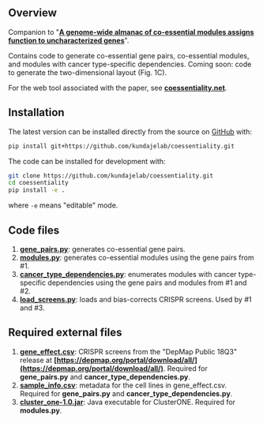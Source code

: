 ## Overview

Companion to "**[A genome-wide almanac of co-essential modules assigns function to uncharacterized genes](https://doi.org/10.1101/827071)**".

Contains code to generate co-essential gene pairs, co-essential modules, and modules with cancer type-specific dependencies. Coming soon: code to generate the two-dimensional layout (Fig. 1C). 

For the web tool associated with the paper, see **[coessentiality.net](http://coessentiality.net/)**.

## Installation

The latest version can be installed directly from the
source on [GitHub](https://github.com/kundajelab/coessentiality) with:

```bash
pip install git+https://github.com/kundajelab/coessentiality.git
```

The code can be installed for development with:

```bash
git clone https://github.com/kundajelab/coessentiality.git
cd coessentiality
pip install -e .
```

where `-e` means "editable" mode.

## Code files

1. **[gene_pairs.py](https://github.com/kundajelab/coessentiality/blob/master/gene_pairs.py)**: generates co-essential gene pairs.
2. **[modules.py](https://github.com/kundajelab/coessentiality/blob/master/modules.py)**: generates co-essential modules using the gene pairs from #1.
3. **[cancer_type_dependencies.py](https://github.com/kundajelab/coessentiality/blob/master/cancer_type_dependencies.py)**: enumerates modules with cancer type-specific dependencies using the gene pairs and modules from #1 and #2.
4. **[load_screens.py](https://github.com/kundajelab/coessentiality/blob/master/load_screens.py)**: loads and bias-corrects CRISPR screens. Used by #1 and #3.

## Required external files

1. **[gene_effect.csv](https://ndownloader.figshare.com/files/12704099)**: CRISPR screens from the "DepMap Public 18Q3" release at **[https://depmap.org/portal/download/all/](https://depmap.org/portal/download/all/)**. Required for **gene_pairs.py** and **cancer_type_dependencies.py**.
2. **[sample_info.csv](https://ndownloader.figshare.com/files/12704612)**: metadata for the cell lines in gene_effect.csv. Required for **gene_pairs.py** and **cancer_type_dependencies.py**.
3. **[cluster_one-1.0.jar](https://www.paccanarolab.org/static_content/clusterone/cluster_one-1.0.jar)**: Java executable for ClusterONE. Required for **modules.py**.
